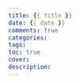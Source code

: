 ```yaml
---
title: {{ title }}
date: {{ date }}
comments: true
categories: 
tags: 
toc: true
cover: 
description: 
---
```

